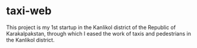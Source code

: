 # taxi-web
This project is my 1st startup in the Kanlikol district of the Republic of Karakalpakstan, through which I eased the work of taxis and pedestrians in the Kanlikol district.
